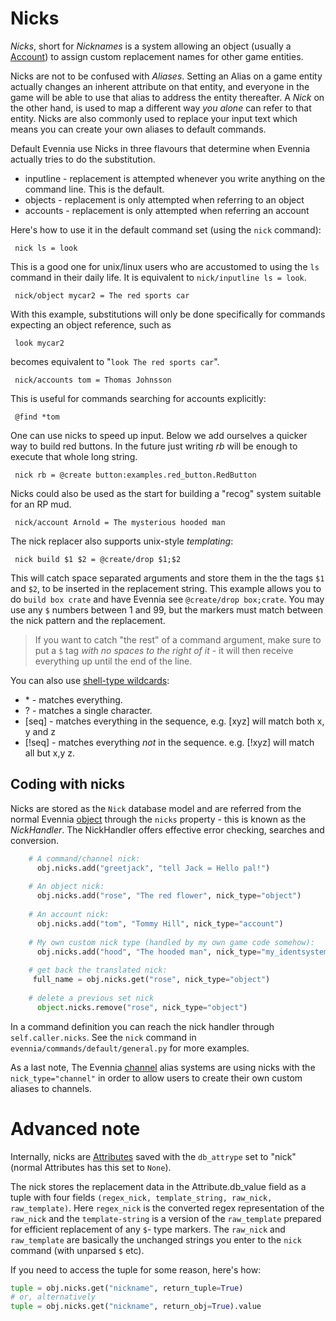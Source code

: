 # Nicks


*Nicks*, short for *Nicknames* is a system allowing an object (usually a [Account](./Accounts.md)) to
assign custom replacement names for other game entities.

Nicks are not to be confused with *Aliases*. Setting an Alias on a game entity actually changes an
inherent attribute on that entity, and everyone in the game will be able to use that alias to
address the entity thereafter. A *Nick* on the other hand, is used to map a different way *you
alone* can refer to that entity. Nicks are also commonly used to replace your input text which means
you can create your own aliases to default commands.

Default Evennia use Nicks in three flavours that determine when Evennia actually tries to do the
substitution.

- inputline - replacement is attempted whenever you write anything on the command line. This is the
default.
- objects - replacement is only attempted when referring to an object
- accounts - replacement is only attempted when referring an account

Here's how to use it in the default command set (using the `nick` command):

     nick ls = look

This is a good one for unix/linux users who are accustomed to using the `ls` command in their daily
life. It is equivalent to `nick/inputline ls = look`.

     nick/object mycar2 = The red sports car 

With this example, substitutions will only be done specifically for commands expecting an object
reference, such as

     look mycar2 

becomes equivalent to "`look The red sports car`".

     nick/accounts tom = Thomas Johnsson

This is useful for commands searching for accounts explicitly:

     @find *tom 

One can use nicks to speed up input. Below we add ourselves a quicker way to build red buttons. In
the future just writing *rb* will be enough to execute that whole long string.

     nick rb = @create button:examples.red_button.RedButton

Nicks could also be used as the start for building a "recog" system suitable for an RP mud. 

     nick/account Arnold = The mysterious hooded man

The nick replacer also supports unix-style *templating*:

     nick build $1 $2 = @create/drop $1;$2

This will catch space separated arguments and store them in the the tags `$1` and `$2`, to be
inserted in the replacement string. This example allows you to do `build box crate` and have Evennia
see `@create/drop box;crate`. You may use any `$` numbers between 1 and 99, but the markers must
match between the nick pattern and the replacement.

> If you want to catch "the rest" of a command argument, make sure to put a `$` tag *with no spaces
to the right of it* - it will then receive everything up until the end of the line.

You can also use [shell-type wildcards](http://www.linfo.org/wildcard.html):

- \* - matches everything.
- ? - matches a single character.
- [seq] - matches everything in the sequence, e.g. [xyz] will match both x, y and z
- [!seq] - matches everything *not* in the sequence. e.g. [!xyz] will match all but x,y z.





## Coding with nicks

Nicks are stored as the `Nick` database model and are referred from the normal Evennia
[object](./Objects.md) through the `nicks` property - this is known as the *NickHandler*. The NickHandler
offers effective error checking, searches and conversion.

```python
    # A command/channel nick:
      obj.nicks.add("greetjack", "tell Jack = Hello pal!")
    
    # An object nick:  
      obj.nicks.add("rose", "The red flower", nick_type="object")
    
    # An account nick:
      obj.nicks.add("tom", "Tommy Hill", nick_type="account")
    
    # My own custom nick type (handled by my own game code somehow):
      obj.nicks.add("hood", "The hooded man", nick_type="my_identsystem")
    
    # get back the translated nick:
     full_name = obj.nicks.get("rose", nick_type="object")
    
    # delete a previous set nick
      object.nicks.remove("rose", nick_type="object")
```

In a command definition you can reach the nick handler through `self.caller.nicks`. See the `nick`
command in `evennia/commands/default/general.py` for more examples.

As a last note, The Evennia [channel](./Communications.md) alias systems are using nicks with the
`nick_type="channel"` in order to allow users to create their own custom aliases to channels.

# Advanced note

Internally, nicks are [Attributes](./Attributes.md) saved with the `db_attrype` set to "nick" (normal
Attributes has this set to `None`).

The nick stores the replacement data in the Attribute.db_value field as a tuple with four fields
`(regex_nick, template_string, raw_nick, raw_template)`. Here `regex_nick` is the converted regex
representation of the `raw_nick` and the `template-string` is a version of the `raw_template`
prepared for efficient replacement of any `$`- type markers. The `raw_nick` and `raw_template` are
basically the unchanged strings you enter to the `nick` command (with unparsed `$` etc).

If you need to access the tuple for some reason, here's how: 

```python
tuple = obj.nicks.get("nickname", return_tuple=True)
# or, alternatively
tuple = obj.nicks.get("nickname", return_obj=True).value
```